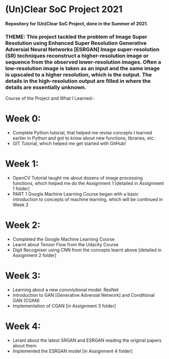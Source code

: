 # (Un)Clear SoC Project 2021

#### Repository for (Un)Clear SoC Project, done in the Summer of 2021. 



### THEME: This project tackled the problem of Image Super Resolution using Enhanced Super Resolution Generative Adversial Neural Networks [ESRGAN]  Image super-resolution (SR) techniques reconstruct a higher-resolution image or sequence from the observed lower-resolution images. Often a low-resolution image is taken as an input and the same image is upscaled to a higher resolution, which is the output. The details in the high-resolution output are filled in where the details are essentially unknown.




Course of the Project and What I Learned:-

# Week 0:
  - Complete Python tutorial, that helped me revise concepts I learned earlier in Python and got to know about new functions, libraries, etc.
  - GIT Tutorial, which helped me get started with GitHub!
  
# Week 1:
  - OpenCV Tutorial taught me about dozens of image processing functions, which helped me do the Assignment 1 [detailed in Assignment 1 folder] 
  - PART 1 Google Machine Learning Course began with a basic introduction to concepts of machine learning, which will be continued in Week 2

# Week 2:
  - Completed the Google Machine Learning Course
  - Learnt about Tensor Flow from the Udacity Course
  - Digit Recogniser using CNN from the concepts learnt above [detailed in Assignment 2 folder]

# Week 3:
  - Learning about a new convolutional model: ResNet
  - Introduction to GAN [Generative Adversial Network] and Conditional GAN (CGAN)
  - Implementation of CGAN [in Assignment 3 folder]

# Week 4:
  - Lerant about the latest SRGAN and ESRGAN reading the original papers about them
  - Implemented the ESRGAN model [in Assignment 4 folder]

